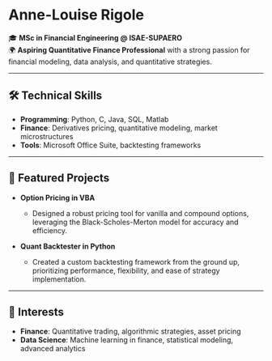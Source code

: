 # Anne-Louise Rigole  

🎓 **MSc in Financial Engineering @ ISAE-SUPAERO**  
🌍 **Aspiring Quantitative Finance Professional** with a strong passion for financial modeling, data analysis, and quantitative strategies.

---

## 🛠️ Technical Skills  

- **Programming**: Python, C, Java, SQL, Matlab  
- **Finance**: Derivatives pricing, quantitative modeling, market microstructures  
- **Tools**: Microsoft Office Suite, backtesting frameworks  

---

## 🌟 Featured Projects  

- **Option Pricing in VBA**  
   - Designed a robust pricing tool for vanilla and compound options, leveraging the Black-Scholes-Merton model for accuracy and efficiency.

- **Quant Backtester in Python**  
   - Created a custom backtesting framework from the ground up, prioritizing performance, flexibility, and ease of strategy implementation.

---

## 🎯 Interests  

- **Finance**: Quantitative trading, algorithmic strategies, asset pricing  
- **Data Science**: Machine learning in finance, statistical modeling, advanced analytics  



